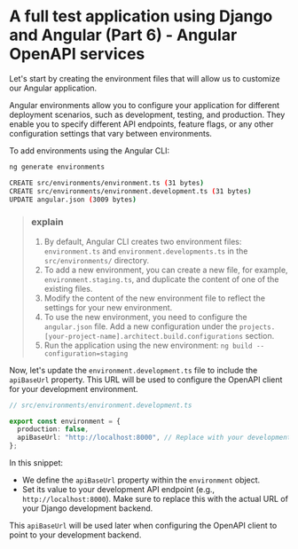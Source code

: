 # A full test application using Django and Angular (Part 6) - Angular OpenAPI services

Let's start by creating the environment files that will allow us to customize our Angular application.

Angular environments allow you to configure your application for different deployment scenarios, such as development, testing, and production. They enable you to specify different API endpoints, feature flags, or any other configuration settings that vary between environments.

To add environments using the Angular CLI:

```bash
ng generate environments

CREATE src/environments/environment.ts (31 bytes)
CREATE src/environments/environment.development.ts (31 bytes)
UPDATE angular.json (3009 bytes)
```

> ### explain
>
> 1.  By default, Angular CLI creates two environment files: `environment.ts` and `environment.developments.ts` in the `src/environments/` directory.
> 2.  To add a new environment, you can create a new file, for example, `environment.staging.ts`, and duplicate the content of one of the existing files.
> 3.  Modify the content of the new environment file to reflect the settings for your new environment.
> 4.  To use the new environment, you need to configure the `angular.json` file. Add a new configuration under the `projects.[your-project-name].architect.build.configurations` section.
> 5.  Run the application using the new environment: `ng build --configuration=staging`

Now, let's update the `environment.development.ts` file to include the `apiBaseUrl` property. This URL will be used to configure the OpenAPI client for your development environment.

```typescript
// src/environments/environment.development.ts

export const environment = {
  production: false,
  apiBaseUrl: "http://localhost:8000", // Replace with your development API URL
};
```

In this snippet:

- We define the `apiBaseUrl` property within the `environment` object.
- Set its value to your development API endpoint (e.g., `http://localhost:8000`). Make sure to replace this with the actual URL of your Django development backend.

This `apiBaseUrl` will be used later when configuring the OpenAPI client to point to your development backend.
